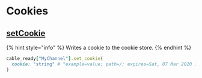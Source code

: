 # Cookies

## [setCookie](https://developer.mozilla.org/en-US/docs/Web/API/Document/cookie)

{% hint style="info" %}
Writes a cookie to the cookie store.
{% endhint %}

```ruby
cable_ready["MyChannel"].set_cookie(
  cookie: "string" # "example=value; path=/; expires=Sat, 07 Mar 2020 16:19:19 GMT"
)
```

